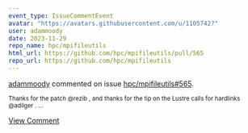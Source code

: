 ```yaml
---
event_type: IssueCommentEvent
avatar: "https://avatars.githubusercontent.com/u/1105742?"
user: adammoody
date: 2023-11-29
repo_name: hpc/mpifileutils
html_url: https://github.com/hpc/mpifileutils/pull/565
repo_url: https://github.com/hpc/mpifileutils
---
```


<a href='https://github.com/adammoody' target='_blank'>adammoody</a> commented on issue <a href='https://github.com/hpc/mpifileutils/pull/565' target='_blank'>hpc/mpifileutils#565</a>.

<small>Thanks for the patch @rezib , and thanks for the tip on the Lustre calls for hardlinks @adilger ....</small>

<a href='https://github.com/hpc/mpifileutils/pull/565' target='_blank'>View Comment</a>